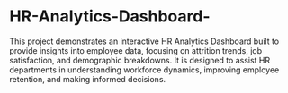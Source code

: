 # HR-Analytics-Dashboard-
This project demonstrates an interactive HR Analytics Dashboard built to provide insights into employee data, focusing on attrition trends, job satisfaction, and demographic breakdowns. It is designed to assist HR departments in understanding workforce dynamics, improving employee retention, and making informed decisions.
